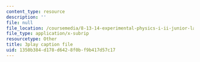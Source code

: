 ```yaml
---
content_type: resource
description: ''
file: null
file_location: /coursemedia/8-13-14-experimental-physics-i-ii-junior-lab-fall-2016-spring-2017/1350b384d178d6428f0bf9b417d57c17_NwbPgoCW5Ro.srt
file_type: application/x-subrip
resourcetype: Other
title: 3play caption file
uid: 1350b384-d178-d642-8f0b-f9b417d57c17
---
```

